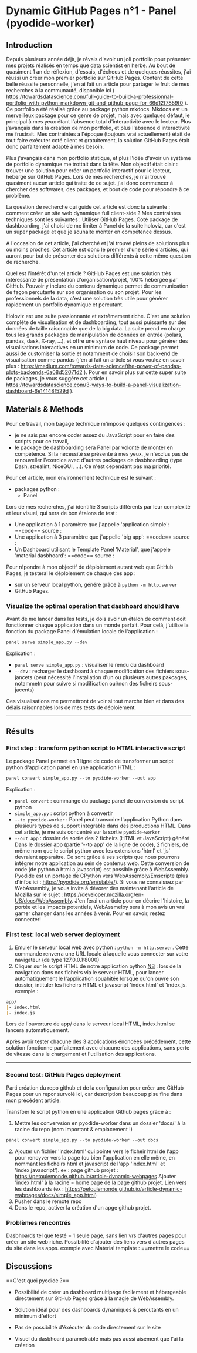 # Dynamic GitHub Pages n°1 - Panel (pyodide-worker)

## Introduction
Depuis plusieurs année déjà, je rêvais d'avoir un joli portfolio pour présenter mes projets réalisés en temps que data scientist en herbe. Au bout de quasiment 1 an de réflexion, d'essais, d'échecs et de quelques réussites, j'ai réussi un créer mon premier portfolio sur GitHub Pages. Content de cette belle réussite personnelle, j'en ai fait un article pour partager le fruit de mes recherches à la communauté, disponible ici ( https://towardsdatascience.com/full-guide-to-build-a-professionnal-portfolio-with-python-markdown-git-and-github-page-for-66d12f7859f0 ).
Ce portfolio a été réalisé grâce au package python mkdocs. Mkdocs est un merveilleux package pour ce genre de projet, mais avec quelques défaut, le principal à mes yeux étant l'absence total d'interactivité avec le lecteur. Plus j'avançais dans la création de mon portfolio, et plus l'absence d'interactivité me frustrait. Mes contraintes a l'époque (toujours vrai actuellement) était de tout faire exécuter coté client et gratuitement, la solution GitHub Pages était donc parfaitement adapté à mes besoin.

Plus j'avançais dans mon portfolio statique, et plus l'idée d'avoir un système de portfolio dynamique me trottait dans la tête. Mon objectif était clair : trouver une solution pour créer un portfolio interactif pour le lecteur, hébergé sur GitHub Pages. Lors de mes recherches, je n'ai trouvé quasiment aucun article qui traite de ce sujet. j'ai donc commencer à chercher des softwares, des packages, et bout de code pour répondre à ce problème.

La question de recherche qui guide cet article est donc la suivante : comment créer un site web dynamique full client-side ? Mes contraintes techniques sont les suivantes : Utiliser GitHub Pages.
Coté package de dashboarding, j'ai choisi de me limiter à Panel de la suite holoviz, car c'est un super package et que je souhaite monter en compétence dessus.

A l'occasion de cet article, j'ai cherché et j'ai trouvé pleins de solutions plus ou moins proches. Cet article est donc le premier d'une série d'articles, qui auront pour but de présenter des solutions différents à cette même question de recherche.

Quel est l'intérêt d'un tel article ?
GitHub Pages est une solution très intéressante de présentation d'organisation/projet, 100% hébergée par GitHub. Pouvoir y inclure du contenu dynamique permet de communication de façon percutante sur son organisation ou son projet. Pour les professionnels de la data, c'est une solution très utile pour générer rapidement un portfolio dynamique et percutant.

Holoviz est une suite passionnante et extrêmement riche. C'est une solution complète de visualisation et de dashboarding, tout aussi puissante sur des données de taille raisonnable que de la big data. La suite prend en charge tous les grands packages de manipulation de données en entrée (polars, pandas, dask, X-ray, …), et offre une syntaxe haut niveau pour générer des visualisations interactives en un minimum de code. Ce package permet aussi de customiser la sortie et notamment de choisir son back-end de visualisation comme pandas (j'en ai fait un article si vous voulez en savoir plus
: https://medium.com/towards-data-science/the-power-of-pandas-plots-backends-6a08d52071d2 ). Pour en savoir plus sur cette super suite de packages, je vous suggère cet article ( https://towardsdatascience.com/3-ways-to-build-a-panel-visualization-dashboard-6e14148f529d ).

## Materials & Methods
Pour ce travail, mon bagage technique m'impose quelques contingences : 
- je ne sais pas encore coder assez  du JavaScript pour en faire des scripts pour ce travail,
- le package de dashboarding sera Panel par volonté de monter en compétence. Si la nécessité se présente à mes yeux, je n'exclus pas de renouveller l'exercice avec d'autres packages de dasbhoarding (type Dash, strealint, NiceGUI, …). Ce n'est cependant pas ma priorité.

Pour cet article, mon environnement technique est le suivant : 
- packages python : 
	- Panel

Lors de mes recherches, j'ai identifié 3 scripts différents par leur complexité et leur visuel, qui sera de bon étalons de test : 
- Une application à 1 paramètre que j'appelle 'application simple':
==code==
source : 
- Une application à 3 paramètre que j'appelle 'big app':
==code==
source : 
- Un Dashboard utilisant le Template Panel 'Material', que j'appele 'material dasbhoard':
==code==
source : 

Pour répondre à mon objectif de déploiement autant web que GitHub Pages, je testerai le déploiement de chaque des app : 
- sur un serveur local python, généré grâce à `python -m http.server`
- GitHub Pages.

### Visualize the optimal operation that dasbhoard should have
Avant de me lancer dans les tests, je dois avoir un étalon de comment doit fonctionner chaque application dans un monde parfait. Pour celà, j'utilise la fonction du package Panel d'émulation locale de l'application : 
```python
panel serve simple_app.py --dev
```
Explication : 
- `panel serve simple_app.py` : visualiser le rendu du dashboard
- `--dev` : recharger le dashboard à chaque modification des fichiers sous-jancets (peut nécessité l'installation d'un ou plusieurs autres pakcages, notammetn pour suivre si modification oui/non des ficheirs sous-jacents)

Ces visualisations me permettront de voir si tout marche bien et dans des délais raisonnables lors de mes tests de déploiement.

------------------------

## Résults

### First step : transform python script to HTML interactive script
Le package Panel permet en 1 ligne de code de transformer un script python d'application panel en une application HTML :
```python
panel convert simple_app.py --to pyodide-worker --out app
```
Explication :
- `panel convert` : commange du package panel de conversion du script python
- `simple_app.py` : script python à convertir
- `--to pyodide-worker` : Panel peut transcrire l'application Python dans plusieurs types de support intégrable dans des productions HTML. Dans cet article, je me suis concentré sur la sortie `pyodide-worker`
- `--out app` : dossier de sortie des 2 ficheirs (HTML et JavaScript) généré
Dans le dossier app (partie '--to app' de la ligne de code), 2 fichiers, de même nom que le script python avec les extensions 'html' et 'js' devraient apparaitre. Ce sont grâce à ses scripts que nous pourrons intégrer notre application au sein de contenus web. 
Cette conversion de code (de python à html a javascript) est possible grâce à WebAssembly. Pyodide est un portage de CPython vers WebAssembly/Emscripte (plus d'infos ici : https://pyodide.org/en/stable/).
Si vous ne connaissez par WebAssembly, je vous invite à dévorer dès maintenant l'article de Mozilla sur le sujet : https://developer.mozilla.org/en-US/docs/WebAssembly. J'en ferai un article pour en décrire l'histoire, la portée et les impacts potentiels, WebAssmelby sera à mon avis un vrai gamer changer dans les années à venir. Pour en savoir, restez connecter!

### First test: local web server deployment
1. Emuler le serveur local web avec python : `python -m http.server`. Cette commande renverra une URL locale à laquelle vous connecter sur votre navigateur (de type 127.0.0.1:8000)
3. Cliquer sur le script HTML de notre application python
<u>NB</u> : lors de la navigation dans nos ficheirs via le serveur HTML, pour lancer automatiquement le l'application souahitée lorsque qu'on ouvre son dossier, intituler les ficheirs HTML et javascript 'index.html' et 'index.js.
exemple : 
```markdown
app/
|- index.html
|- index.js
```
Lors de l'ouverture de app/ dans le serveur local HTML, index.html se lancera automatiquement.

Après avoir tester chacune des 3 applications énoncées précédement, cette solution fonctionne parfaitement avec chacune des applications, sans perte de vitesse dans le chargement et l'utilisation des applications.

-----------

### Second test: GitHub Pages deployment 
Parti création du repo github et de la configuration pour créer une GitHub Pages pour un repor survolé ici, car description beaucoup plsu fine dans mon précédent article.

Transfoer le script python en une application Github pages grâce à : 
1. Mettre les convervsion en pyodide-worker dans un dossier 'docs/' à la racine du repo (nom important & emplacement !)
```python
panel convert simple_app.py --to pyodide-worker --out docs
```
2. Ajouter un fichier 'index.html' qui pointe vers le ficheir html de l'app pour renoyver vers la page (ou bien l'application en elle même, en nommant les ficheirs html et javascript de l'app 'index.html' et 'index.javascript').
ex : page github projet : https://petoulemonde.github.io/article-dynamic-webpages
Ajouter 'index.html' à la racine = home page de la page github projet. Lien vers les dashboards (ex : https://petoulemonde.github.io/article-dynamic-wabpages/docs/simple_app.html)
3. Pusher dans le remote repo
4. Dans le repo, activer la création d'un apge github projet.

### Problèmes rencontrés
Dasbhoards tel que testé = 1 seule page, sans lien vrs d'autres pages pour créer un site web riche.
Possibilité d'ajouter des liens vers d'autres pages du site dans les apps.
exemple avec Material template : 
==mettre le code==

## Discussions 
==C'est quoi pyodide ?==

- Possibilité de créer un dashboard multipage facilement et hébergeable directement sur GitHub Pages grâce à la magie de WebAssembly.
- Solution idéal pour des dashboards dynamiques & percutants en un minimum d'effort

- Pas de possibilité d'éxécuter du code directement sur le site
- Visuel du dasbhoard paramétrable mais pas aussi aisément que l'ai la création
